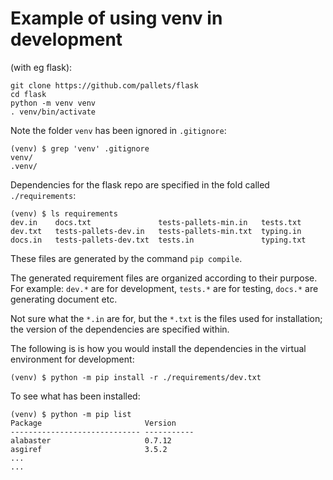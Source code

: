# Example of using venv in development

(with eg flask):

```
git clone https://github.com/pallets/flask
cd flask
python -m venv venv
. venv/bin/activate
```

Note the folder `venv` has been ignored in `.gitignore`:

```
(venv) $ grep 'venv' .gitignore
venv/
.venv/
```

Dependencies for the flask repo are specified in the fold called `./requirements`:

```
(venv) $ ls requirements
dev.in    docs.txt               tests-pallets-min.in   tests.txt
dev.txt   tests-pallets-dev.in   tests-pallets-min.txt  typing.in
docs.in   tests-pallets-dev.txt  tests.in               typing.txt
```

These files are generated by the command `pip compile`. 

The generated requirement files are organized according to their purpose. For example: `dev.*` are for development, `tests.*` are for testing, `docs.*` are generating document etc. 

Not sure what the `*.in` are for, but the `*.txt` is the files used for installation; the version of the dependencies are specified within. 

The following is is how you would install the dependencies in the virtual environment for development: 

```
(venv) $ python -m pip install -r ./requirements/dev.txt
```

To see what has been installed: 

```
(venv) $ python -m pip list
Package                       Version
----------------------------- -----------
alabaster                     0.7.12
asgiref                       3.5.2
...
...
```

